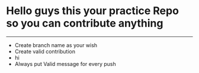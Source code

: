 
<h1>Hello guys this your practice Repo so you can contribute anything </h1>
<hr>

<ul>
  <li>Create branch name as your wish</li>
  <li>Create valid contribution</li>
  <li>hi</li>
  <li> Always put Valid message for every push </li>
  </ul>
  
